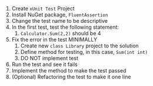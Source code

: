 1. Create `xUnit Test` Project
2. Install NuGet package, `FluentAssertion`
3. Change the test name to be descriptive
4. In the first test, test the following statement:
   1. `Calculator.Sum(2,2)` should be 4
5. Fix the error in the test MINIMALLY
   1. Create new `class Library` project to the solution
   2. Define method for testing, in this case, `Sum(int int)`
   3. DO NOT implement test
6. Run the test and see it fails
7. Implement the method to make the test passed
8. (Optional) Refactoring the test to make it one line
